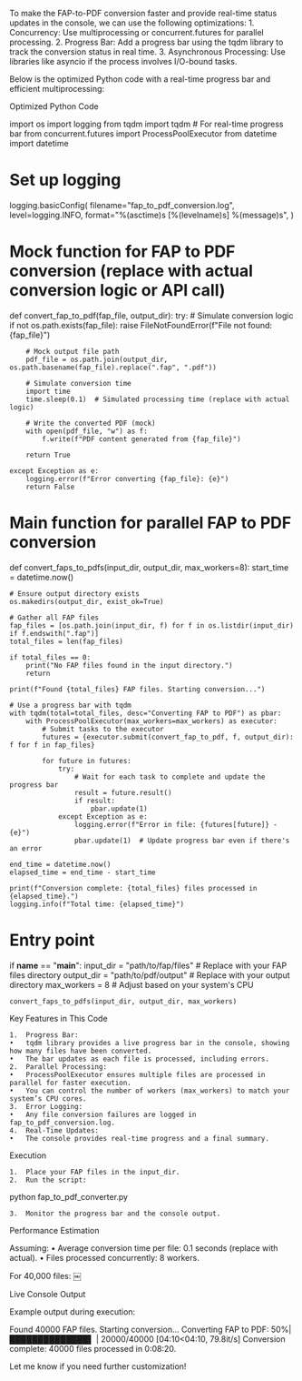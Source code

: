 To make the FAP-to-PDF conversion faster and provide real-time status updates in the console, we can use the following optimizations:
	1.	Concurrency: Use multiprocessing or concurrent.futures for parallel processing.
	2.	Progress Bar: Add a progress bar using the tqdm library to track the conversion status in real time.
	3.	Asynchronous Processing: Use libraries like asyncio if the process involves I/O-bound tasks.

Below is the optimized Python code with a real-time progress bar and efficient multiprocessing:

Optimized Python Code

import os
import logging
from tqdm import tqdm  # For real-time progress bar
from concurrent.futures import ProcessPoolExecutor
from datetime import datetime

# Set up logging
logging.basicConfig(
    filename="fap_to_pdf_conversion.log",
    level=logging.INFO,
    format="%(asctime)s [%(levelname)s] %(message)s",
)

# Mock function for FAP to PDF conversion (replace with actual conversion logic or API call)
def convert_fap_to_pdf(fap_file, output_dir):
    try:
        # Simulate conversion logic
        if not os.path.exists(fap_file):
            raise FileNotFoundError(f"File not found: {fap_file}")

        # Mock output file path
        pdf_file = os.path.join(output_dir, os.path.basename(fap_file).replace(".fap", ".pdf"))

        # Simulate conversion time
        import time
        time.sleep(0.1)  # Simulated processing time (replace with actual logic)

        # Write the converted PDF (mock)
        with open(pdf_file, "w") as f:
            f.write(f"PDF content generated from {fap_file}")

        return True

    except Exception as e:
        logging.error(f"Error converting {fap_file}: {e}")
        return False


# Main function for parallel FAP to PDF conversion
def convert_faps_to_pdfs(input_dir, output_dir, max_workers=8):
    start_time = datetime.now()

    # Ensure output directory exists
    os.makedirs(output_dir, exist_ok=True)

    # Gather all FAP files
    fap_files = [os.path.join(input_dir, f) for f in os.listdir(input_dir) if f.endswith(".fap")]
    total_files = len(fap_files)

    if total_files == 0:
        print("No FAP files found in the input directory.")
        return

    print(f"Found {total_files} FAP files. Starting conversion...")

    # Use a progress bar with tqdm
    with tqdm(total=total_files, desc="Converting FAP to PDF") as pbar:
        with ProcessPoolExecutor(max_workers=max_workers) as executor:
            # Submit tasks to the executor
            futures = {executor.submit(convert_fap_to_pdf, f, output_dir): f for f in fap_files}
            
            for future in futures:
                try:
                    # Wait for each task to complete and update the progress bar
                    result = future.result()
                    if result:
                        pbar.update(1)
                except Exception as e:
                    logging.error(f"Error in file: {futures[future]} - {e}")
                    pbar.update(1)  # Update progress bar even if there's an error

    end_time = datetime.now()
    elapsed_time = end_time - start_time

    print(f"Conversion complete: {total_files} files processed in {elapsed_time}.")
    logging.info(f"Total time: {elapsed_time}")


# Entry point
if __name__ == "__main__":
    input_dir = "path/to/fap/files"  # Replace with your FAP files directory
    output_dir = "path/to/pdf/output"  # Replace with your output directory
    max_workers = 8  # Adjust based on your system's CPU

    convert_faps_to_pdfs(input_dir, output_dir, max_workers)

Key Features in This Code

	1.	Progress Bar:
	•	tqdm library provides a live progress bar in the console, showing how many files have been converted.
	•	The bar updates as each file is processed, including errors.
	2.	Parallel Processing:
	•	ProcessPoolExecutor ensures multiple files are processed in parallel for faster execution.
	•	You can control the number of workers (max_workers) to match your system’s CPU cores.
	3.	Error Logging:
	•	Any file conversion failures are logged in fap_to_pdf_conversion.log.
	4.	Real-Time Updates:
	•	The console provides real-time progress and a final summary.

Execution

	1.	Place your FAP files in the input_dir.
	2.	Run the script:

python fap_to_pdf_converter.py


	3.	Monitor the progress bar and the console output.

Performance Estimation

Assuming:
	•	Average conversion time per file: 0.1 seconds (replace with actual).
	•	Files processed concurrently: 8 workers.

For 40,000 files:
￼

Live Console Output

Example output during execution:

Found 40000 FAP files. Starting conversion...
Converting FAP to PDF:  50%|██████████████▌          | 20000/40000 [04:10<04:10, 79.8it/s]
Conversion complete: 40000 files processed in 0:08:20.

Let me know if you need further customization!